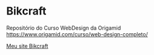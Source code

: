 # Bikcraft
Repositório do Curso WebDesign da Origamid
https://www.origamid.com/curso/web-design-completo/

[Meu site Bikcraft](http://bikcraft.atwebpages.com/index.html) 
